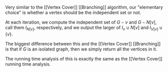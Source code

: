 Very similar to the [[Vertex Cover]] [[Branching]] algorithm, our "elementary choice" is whether a vertex should be the independent set or not. 

At each iteration, we compute the independent set of $G-v$ and $G-N[v]$, call them $I_{N[v]}$, respectively, and we output the larger of $I_{v} \cup N[v]$ and $I_{V[v]} \cup \{ v \}$.

The biggest difference between this and the [[Vertex Cover]] [[Branching]] is that if $G$ is an isolated graph, then we simply return all the vertices in it.

The running time analysis of this is exactly the same as the [[Vertex Cover]] running time analysis. 